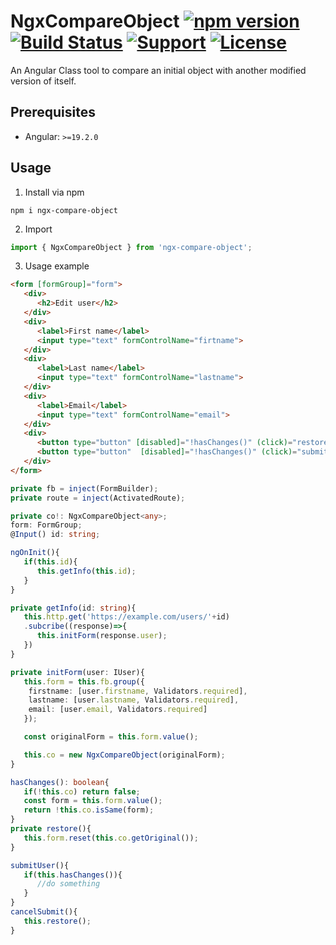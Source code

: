 # NgxCompareObject [![npm version](https://badge.fury.io/js/ngx-compare-object.svg)](https://badge.fury.io/js/ngx-compare-object) [![Build Status](https://api.travis-ci.com/rzodev/ngx-compare-object.svg?branch=main)](https://app.travis-ci.com/github/rzodev/ngx-compare-object) [![Support](https://img.shields.io/badge/Support-Angular%2019%2B-blue.svg?style=flat-square)]() [![License](https://img.shields.io/badge/license-MIT-blue.svg?style=flat-square)](https://github.com/RzoDev/ngx-compare-object/blob/main/LICENSE.md)

An Angular Class tool to compare an initial object with another modified version of itself.

## Prerequisites

- Angular: `>=19.2.0`


## Usage

1. Install via npm

`npm i ngx-compare-object`

2. Import

```typescript
import { NgxCompareObject } from 'ngx-compare-object';
```

3. Usage example

```html
<form [formGroup]="form">
   <div>
      <h2>Edit user</h2>
   </div>
   <div>
      <label>First name</label>
      <input type="text" formControlName="firtname">
   </div>
   <div>
      <label>Last name</label>
      <input type="text" formControlName="lastname">
   </div>
   <div>
      <label>Email</label>
      <input type="text" formControlName="email">
   </div>
   <div>
      <button type="button" [disabled]="!hasChanges()" (click)="restore()">Cancel</button>
      <button type="button"  [disabled]="!hasChanges()" (click)="submitUser()">Submit</button>
   </div>
</form>
```

```typescript
private fb = inject(FormBuilder);
private route = inject(ActivatedRoute);

private co!: NgxCompareObject<any>;
form: FormGroup;
@Input() id: string;

ngOnInit(){
   if(this.id){
      this.getInfo(this.id);
   }
}

private getInfo(id: string){
   this.http.get('https://example.com/users/'+id)
   .subcribe((response)=>{
      this.initForm(response.user);
   })
}

private initForm(user: IUser){
   this.form = this.fb.group({
    firstname: [user.firstname, Validators.required],
    lastname: [user.lastname, Validators.required],
    email: [user.email, Validators.required]
   });

   const originalForm = this.form.value();

   this.co = new NgxCompareObject(originalForm);
}

hasChanges(): boolean{
   if(!this.co) return false;
   const form = this.form.value();
   return !this.co.isSame(form);
}
private restore(){
   this.form.reset(this.co.getOriginal());
}

submitUser(){
   if(this.hasChanges()){
      //do something
   }
}
cancelSubmit(){
   this.restore();
}
```
